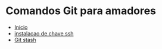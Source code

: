 # Comandos Git para amadores


- [Início](/home.md)
- [instalacao de chave ssh](/pages/instalacao.md)
- [Git stash](/pages/gitstash.md)


